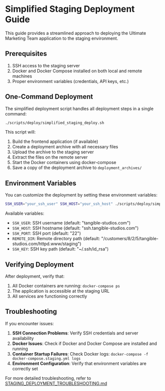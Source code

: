 # Simplified Staging Deployment Guide

This guide provides a streamlined approach to deploying the Ultimate Marketing Team application to the staging environment.

## Prerequisites

1. SSH access to the staging server
2. Docker and Docker Compose installed on both local and remote machines
3. Proper environment variables (credentials, API keys, etc.)

## One-Command Deployment

The simplified deployment script handles all deployment steps in a single command:

```bash
./scripts/deploy/simplified_staging_deploy.sh
```

This script will:
1. Build the frontend application (if available)
2. Create a deployment archive with all necessary files
3. Upload the archive to the staging server
4. Extract the files on the remote server
5. Start the Docker containers using docker-compose
6. Save a copy of the deployment archive to `deployment_archives/`

## Environment Variables

You can customize the deployment by setting these environment variables:

```bash
SSH_USER="your_ssh_user" SSH_HOST="your_ssh_host" ./scripts/deploy/simplified_staging_deploy.sh
```

Available variables:
- `SSH_USER`: SSH username (default: "tangible-studios.com")
- `SSH_HOST`: SSH hostname (default: "ssh.tangible-studios.com")
- `SSH_PORT`: SSH port (default: "22")
- `REMOTE_DIR`: Remote directory path (default: "/customers/8/2/5/tangible-studios.com/httpd.www/staging")
- `SSH_KEY`: SSH key path (default: "~/.ssh/id_rsa")

## Verifying Deployment

After deployment, verify that:
1. All Docker containers are running: `docker-compose ps`
2. The application is accessible at the staging URL
3. All services are functioning correctly

## Troubleshooting

If you encounter issues:

1. **SSH Connection Problems**: Verify SSH credentials and server availability
2. **Docker Issues**: Check if Docker and Docker Compose are installed and running
3. **Container Startup Failures**: Check Docker logs: `docker-compose -f docker-compose.staging.yml logs`
4. **Environment Configuration**: Verify that environment variables are correctly set

For more detailed troubleshooting, refer to [STAGING_DEPLOYMENT_TROUBLESHOOTING.md](STAGING_DEPLOYMENT_TROUBLESHOOTING.md)
